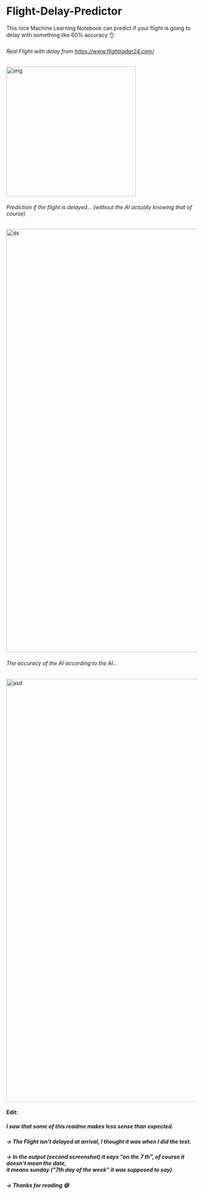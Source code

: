 # Flight-Delay-Predictor
This nice Machine Learning Notebook can predict if your flight is going to delay with something like 60% accuracy 👌

###### Real Flight with delay from https://www.flightradar24.com/
<img width="341" alt="img" src="https://user-images.githubusercontent.com/66774630/218533397-82c35927-6886-43a6-8035-f064214647fb.png">

###### Prediction if the flight is delayed... (without the AI actually knowing that of course)
<img width="1113" alt="ds" src="https://user-images.githubusercontent.com/66774630/218533767-8b8e1f59-6983-43c4-b078-df8ab97542d9.png">

###### The accuracy of the AI according to the AI...
<img width="1112" alt="asd" src="https://user-images.githubusercontent.com/66774630/218534172-87011a75-f1fc-4039-b2c8-d63385431c61.png">

#### Edit:
##### I saw that some of this readme makes less sense than expected. 
##### → The Flight isn't delayed at arrival, I thought it was when I did the test.
##### → In the output (second screenshot) it says "on the 7 th", of course it doesn't mean the date, <br> it means sunday ("7th day of the week" it was supposed to say)
##### → Thanks for reading 😄
